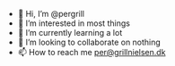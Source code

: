 - 👋 Hi, I’m @pergrill
- 👀 I’m interested in most things
- 🌱 I’m currently learning a lot
- 💞️ I’m looking to collaborate on nothing
- 📫 How to reach me per@grillnielsen.dk

<!---
pergrill/pergrill is a ✨ special ✨ repository because its `README.md` (this file) appears on your GitHub profile.
You can click the Preview link to take a look at your changes.
--->
